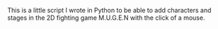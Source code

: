 This is a little script I wrote in Python to be able to add characters and stages in the 2D fighting game M.U.G.E.N with the click of a mouse.